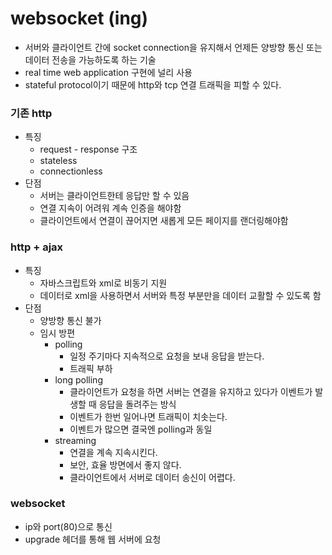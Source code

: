 # websocket (ing)

- 서버와 클라이언트 간에 socket connection을 유지해서 언제든 양방향 통신 또는 데이터 전송을 가능하도록 하는 기술
- real time web application 구현에 널리 사용
- stateful protocol이기 때문에 http와 tcp 연결 트래픽을 피할 수 있다.


### 기존 http
- 특징
    - request - response 구조
    - stateless
    - connectionless
- 단점
    - 서버는 클라이언트한테 응답만 할 수 있음
    - 연결 지속이 어려워 계속 인증을 해야함
    - 클라이언트에서 연결이 끊어지면 새롭게 모든 페이지를 랜더링해야함

### http + ajax
- 특징
    - 자바스크립트와 xml로 비동기 지원
    - 데이터로 xml을 사용하면서 서버와 특정 부분만을 데이터 교활할 수 있도록 함
- 단점
    - 양방향 통신 불가
    - 임시 방편
        - polling
            - 일정 주기마다 지속적으로 요청을 보내 응답을 받는다.
            - 트래픽 부하
        - long polling
            - 클라이언트가 요청을 하면 서버는 연결을 유지하고 있다가 이벤트가 발생할 때 응답을 돌려주는 방식
            - 이벤트가 한번 일어나면 트래픽이 치솟는다.
            - 이벤트가 많으면 결국엔 polling과 동일
        - streaming
            - 연결을 계속 지속시킨다.
            - 보안, 효율 방면에서 좋지 않다.
            - 클라이언트에서 서버로 데이터 송신이 어렵다.

### websocket
- ip와 port(80)으로 통신
- upgrade 헤더를 통해 웹 서버에 요청




